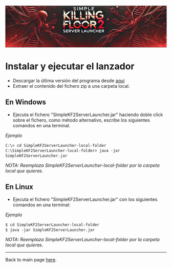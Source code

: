 ![Logo](../images/kf2banner.png)

# Instalar y ejecutar el lanzador

- Descargar la última versión del programa desde [aquí](https://github.com/cesar-rgon/simple-kf2-server-launcher/releases)
- Extraer el contenido del fichero zip a una carpeta local.

## En Windows
- Ejecuta el fichero "SimpleKF2ServerLauncher.jar" haciendo doble click sobre el fichero, como método alternativo, escribe los siguientes comandos en una terminal.  

*Ejemplo*
```
C:\> cd SimpleKF2ServerLauncher-local-folder
C:\SimpleKF2ServerLauncher-local-folder> java -jar SimpleKF2ServerLauncher.jar
```
*NOTA: Reemplaza SimpleKF2ServerLauncher-local-folder por la carpeta local que quieras.*

## En Linux
- Ejecuta el fichero "SimpleKF2ServerLauncher.jar" con los siguientes comandos en una terminal:

*Ejemplo*
```
$ cd SimpleKF2ServerLauncher-local-folder
$ java -jar SimpleKF2ServerLauncher.jar
```
*NOTA: Reemplaza SimpleKF2ServerLauncher-local-folder por la carpeta local que quieras.*

---
Back to main page [here](../../LEEME.md).